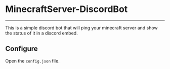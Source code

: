 # MinecraftServer-DiscordBot
---
This is a simple discord bot that will ping your minecraft server and show the status of it in a discord embed.

## Configure
Open the `config.json` file.
